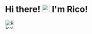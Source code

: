<div>
   <h1>Hi there! <img src="https://media.giphy.com/media/hvRJCLFzcasrR4ia7z/giphy.gif" width="25px"> I'm Rico!</h1>
</div>
  <a href="https://discordapp.com/users/471390077772365854" align="center"> 
  <img align="left" alt="Rico's Discord" width="30px" src="https://raw.githubusercontent.com/anuraghazra/anuraghazra/master/assets/discord-round.svg" /> 
</a>

<br>
<!--
### Still WIP :hammer_and_wrench: ...

## My stats:
[![Anurag's GitHub stats](https://github-readme-stats.vercel.app/api?username=RicoGuerra)](https://github.com/anuraghazra/github-readme-stats)

![Anurag's GitHub stats](https://github-readme-stats.vercel.app/api?username=RicoGuerra&hide=contribs,prs)

![Anurag's GitHub stats](https://github-readme-stats.vercel.app/api?username=RicoGuerra&count_private=true)

![Anurag's GitHub stats](https://github-readme-stats.vercel.app/api?username=RicoGuerra&show_icons=true&theme=nord)

[![Top Langs](https://github-readme-stats.vercel.app/api/top-langs/?username=RicoGuerra)](https://github.com/anuraghazra/github-readme-stats)

[![Top Langs](https://github-readme-stats.vercel.app/api/top-langs/?username=RicoGuerra&layout=compact&theme=nord)](https://github.com/anuraghazra/github-readme-stats)

RicoGuerra
-->
<!--
**RicoGuerra/RicoGuerra** is a ✨ _special_ ✨ repository because its `README.md` (this file) appears on your GitHub profile.

Here are some ideas to get you started:

- 🔭 I’m currently working on ...
- 🌱 I’m currently learning ...
- 👯 I’m looking to collaborate on ...
- 🤔 I’m looking for help with ...
- 💬 Ask me about ...
- 📫 How to reach me: ...
- 😄 Pronouns: ...
- ⚡ Fun fact: ...
-->
